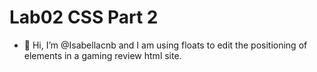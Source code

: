 # Lab02 CSS Part 2
- 👋 Hi, I’m @Isabellacnb and I am using floats to edit the positioning of elements in a gaming review html site.
